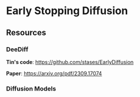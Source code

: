 # Early Stopping Diffusion

## Resources
### DeeDiff

**Tin's code**: https://github.com/stases/EarlyDiffusion

**Paper**: https://arxiv.org/pdf/2309.17074

### Diffusion Models
